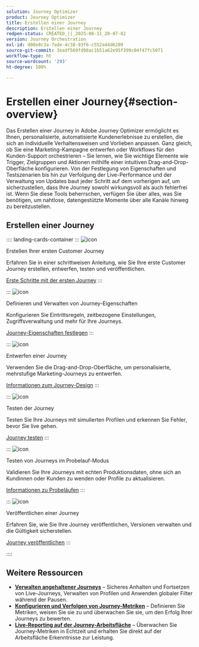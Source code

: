 ```yaml
---
solution: Journey Optimizer
product: Journey Optimizer
title: Erstellen einer Journey
description: Erstellen einer Journey
redpen-status: CREATED_||_2025-08-11_20-07-02
version: Journey Orchestration
exl-id: d08e8c3a-7ade-4c38-93f6-c552a44d6209
source-git-commit: 3eadf569fd98ac1b51a62e95f399c04f47fc5071
workflow-type: ht
source-wordcount: '293'
ht-degree: 100%

---
```


# Erstellen einer Journey{#section-overview}

Das Erstellen einer Journey in Adobe Journey Optimizer ermöglicht es Ihnen, personalisierte, automatisierte Kundenerlebnisse zu erstellen, die sich an individuelle Verhaltensweisen und Vorlieben anpassen. Ganz gleich, ob Sie eine Marketing-Kampagne entwerfen oder Workflows für den Kunden-Support orchestrieren – Sie lernen, wie Sie wichtige Elemente wie Trigger, Zielgruppen und Aktionen mithilfe einer intuitiven Drag-and-Drop-Oberfläche konfigurieren. Von der Festlegung von Eigenschaften und Testszenarien bis hin zur Verfolgung der Live-Performance und der Verwaltung von Updates baut jeder Schritt auf dem vorherigen auf, um sicherzustellen, dass Ihre Journey sowohl wirkungsvoll als auch fehlerfrei ist. Wenn Sie diese Tools beherrschen, verfügen Sie über alles, was Sie benötigen, um nahtlose, datengestützte Momente über alle Kanäle hinweg zu bereitzustellen.

## Erstellen einer Journey

:::: landing-cards-container
:::
![icon](https://cdn.experienceleague.adobe.com/icons/circle-play.svg?lang=de)

Erstellen Ihrer ersten Customer Journey

Erfahren Sie in einer schrittweisen Anleitung, wie Sie Ihre erste Customer Journey erstellen, entwerfen, testen und veröffentlichen.

[Erste Schritte mit der ersten Journey](../using/building-journeys/journey-gs.md)
:::

:::
![icon](https://cdn.experienceleague.adobe.com/icons/gear.svg?lang=de)

Definieren und Verwalten von Journey-Eigenschaften

Konfigurieren Sie Eintrittsregeln, zeitbezogene Einstellungen, Zugriffsverwaltung und mehr für Ihre Journeys.

[Journey-Eigenschaften festlegen](../using/building-journeys/journey-properties.md)
:::

:::
![icon](https://cdn.experienceleague.adobe.com/icons/puzzle-piece.svg?lang=de)

Entwerfen einer Journey

Verwenden Sie die Drag-and-Drop-Oberfläche, um personalisierte, mehrstufige Marketing-Journeys zu entwerfen.

[Informationen zum Journey-Design](../using/building-journeys/using-the-journey-designer.md)
:::

:::
![icon](https://cdn.experienceleague.adobe.com/icons/list-check.svg?lang=de)

Testen der Journey

Testen Sie Ihre Journeys mit simulierten Profilen und erkennen Sie Fehler, bevor Sie live gehen.

[Journey testen](../using/building-journeys/testing-the-journey.md)
:::

:::
![icon](https://cdn.experienceleague.adobe.com/icons/screwdriver-wrench.svg?lang=de)

Testen von Journeys im Probelauf-Modus

Validieren Sie Ihre Journeys mit echten Produktionsdaten, ohne sich an Kundinnen oder Kunden zu wenden oder Profile zu aktualisieren.

[Informationen zu Probeläufen](../using/building-journeys/journey-dry-run.md)
:::

:::
![icon](https://cdn.experienceleague.adobe.com/icons/circle-play.svg?lang=de)

Veröffentlichen einer Journey

Erfahren Sie, wie Sie Ihre Journey veröffentlichen, Versionen verwalten und die Gültigkeit sicherstellen.

[Journey veröffentlichen](../using/building-journeys/publishing-the-journey.md)
:::

::::


## Weitere Ressourcen

- **[Verwalten angehaltener Journeys](../using/building-journeys/journey-pause.md)** – Sicheres Anhalten und Fortsetzen von Live-Journeys, Verwalten von Profilen und Anwenden globaler Filter während der Pausen.
- **[Konfigurieren und Verfolgen von Journey-Metriken](../using/building-journeys/success-metrics.md)** – Definieren Sie Metriken, weisen Sie sie zu und überwachen Sie sie, um den Erfolg Ihrer Journeys zu bewerten.
- **[Live-Reporting auf der Journey-Arbeitsfläche](../using/building-journeys/report-journey.md)** – Überwachen Sie Journey-Metriken in Echtzeit und erhalten Sie direkt auf der Arbeitsfläche Erkenntnisse zur Leistung.
